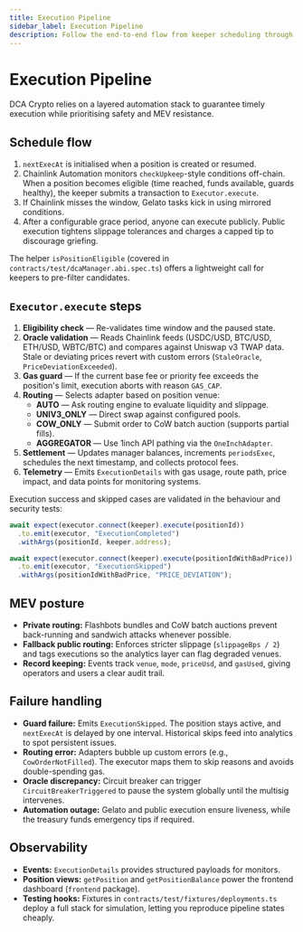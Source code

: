 ```yaml
---
title: Execution Pipeline
sidebar_label: Execution Pipeline
description: Follow the end-to-end flow from keeper scheduling through guard validation, routing, settlement, and telemetry emission.
---
```


# Execution Pipeline

DCA Crypto relies on a layered automation stack to guarantee timely execution while prioritising safety and MEV resistance.

## Schedule flow

1. `nextExecAt` is initialised when a position is created or resumed.
2. Chainlink Automation monitors `checkUpkeep`-style conditions off-chain. When a position becomes eligible (time reached, funds available, guards healthy), the keeper submits a transaction to `Executor.execute`.
3. If Chainlink misses the window, Gelato tasks kick in using mirrored conditions.
4. After a configurable grace period, anyone can execute publicly. Public execution tightens slippage tolerances and charges a capped tip to discourage griefing.

The helper `isPositionEligible` (covered in `contracts/test/dcaManager.abi.spec.ts`) offers a lightweight call for keepers to pre-filter candidates.

## `Executor.execute` steps

1. **Eligibility check** — Re-validates time window and the paused state.
2. **Oracle validation** — Reads Chainlink feeds (USDC/USD, BTC/USD, ETH/USD, WBTC/BTC) and compares against Uniswap v3 TWAP data. Stale or deviating prices revert with custom errors (`StaleOracle`, `PriceDeviationExceeded`).
3. **Gas guard** — If the current base fee or priority fee exceeds the position's limit, execution aborts with reason `GAS_CAP`.
4. **Routing** — Selects adapter based on position venue:
   - **AUTO** — Ask routing engine to evaluate liquidity and slippage.  
   - **UNIV3_ONLY** — Direct swap against configured pools.  
   - **COW_ONLY** — Submit order to CoW batch auction (supports partial fills).  
   - **AGGREGATOR** — Use 1inch API pathing via the `OneInchAdapter`.
5. **Settlement** — Updates manager balances, increments `periodsExec`, schedules the next timestamp, and collects protocol fees.
6. **Telemetry** — Emits `ExecutionDetails` with gas usage, route path, price impact, and data points for monitoring systems.

Execution success and skipped cases are validated in the behaviour and security tests:

```typescript title="contracts/test/security/MEVProtection.test.ts"
await expect(executor.connect(keeper).execute(positionId))
  .to.emit(executor, "ExecutionCompleted")
  .withArgs(positionId, keeper.address);

await expect(executor.connect(keeper).execute(positionIdWithBadPrice))
  .to.emit(executor, "ExecutionSkipped")
  .withArgs(positionIdWithBadPrice, "PRICE_DEVIATION");
```

## MEV posture

- **Private routing:** Flashbots bundles and CoW batch auctions prevent back-running and sandwich attacks whenever possible.
- **Fallback public routing:** Enforces stricter slippage (`slippageBps / 2`) and tags executions so the analytics layer can flag degraded venues.
- **Record keeping:** Events track `venue`, `mode`, `priceUsd`, and `gasUsed`, giving operators and users a clear audit trail.

## Failure handling

- **Guard failure:** Emits `ExecutionSkipped`. The position stays active, and `nextExecAt` is delayed by one interval. Historical skips feed into analytics to spot persistent issues.
- **Routing error:** Adapters bubble up custom errors (e.g., `CowOrderNotFilled`). The executor maps them to skip reasons and avoids double-spending gas.
- **Oracle discrepancy:** Circuit breaker can trigger `CircuitBreakerTriggered` to pause the system globally until the multisig intervenes.
- **Automation outage:** Gelato and public execution ensure liveness, while the treasury funds emergency tips if required.

## Observability

- **Events:** `ExecutionDetails` provides structured payloads for monitors.  
- **Position views:** `getPosition` and `getPositionBalance` power the frontend dashboard (`frontend` package).  
- **Testing hooks:** Fixtures in `contracts/test/fixtures/deployments.ts` deploy a full stack for simulation, letting you reproduce pipeline states cheaply.

